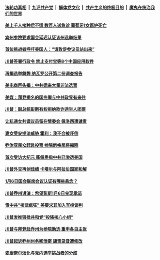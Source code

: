 

####  [法轮功真相](../../../../basic/blob/master/README.md?t=01062002) &nbsp;|&nbsp; [九评共产党](../../../../9ping.md/blob/master/README.md?t=01062002) &nbsp;|&nbsp; [解体党文化](../../../../jtdwh.md/blob/master/README.md?t=01062002)  &nbsp;|&nbsp; [共产主义的终极目的](../../../../gczydzjmd.md/blob/master/README.md?t=01062002) &nbsp;|&nbsp; [魔鬼在统治我们的世界](../../../../mgztzwmdsj.md/blob/master/README.md?t=01062002) 

#### [美上千人接种后不适 数百人送急诊 葡萄牙1女医护死亡](../pages/soh6/460940.md?t=01062002) 
#### [宾州参院要求国会延迟认证该州选举结果](../pages/soh6/460910.md?t=01062002) 
#### [首位挑战者呼吁美国人：“请敦促参议员站出来”](../pages/soh6/460898.md?t=01062002) 
#### [川普签署行政令 禁止支付宝等8个中国应用软件](../pages/soh6/460916.md?t=01062002) 
#### [再揭选举舞弊 纳瓦罗公开第二份调查报告](../pages/soh6/460829.md?t=01062002) 
#### [美电商巨头揭：中共运来大量非法选票](../pages/soh6/460784.md?t=01062002) 
#### [美媒：拜登提名的国务卿与中共政界有来往](../pages/soh6/460802.md?t=01062002) 
#### [川普：副总统彭斯有权拒绝欺诈选举人团票](../pages/soh6/460820.md?t=01062002) 
#### [让私通女共谍议员留在情委会 佩洛西遭谴责](../pages/soh6/460787.md?t=01062002) 
#### [妻女受安提法威胁 霍利：我不会被吓倒](../pages/soh6/460754.md?t=01062002) 
#### [乔治亚民众赶赴投票 参院新格局将揭晓](../pages/soh6/460751.md?t=01062002) 
#### [首次受访大纪元 蓬佩奥指中共已渗透美国 ](../pages/soh6/460736.md?t=01062002) 
#### [川普外交再创佳绩 卡塔尔与阿拉伯国家和解](../pages/soh6/460733.md?t=01062002) 
#### [1月6日国会联席会议认证有哪些悬念？](../pages/soh6/460721.md?t=01062002) 
#### [川普乔州讲演：希望彭斯1月6日兑现承诺](../pages/soh6/460607.md?t=01062002) 
#### [责中共“核武疯狂”  美要求其加入军控谈判](../pages/soh6/460526.md?t=01062002) 
#### [川普发推狠批共和党“投降核心小组”](../pages/soh6/460466.md?t=01062002) 
#### [川普与拜登赴乔州为参院助选 重申各自主张](../pages/soh6/460559.md?t=01062002) 
#### [川普起诉乔州州务卿泄密 谴责录音遭修改](../pages/soh6/460544.md?t=01062002) 
#### [麦康奈尔淡化与党内选举挑战者的分歧](../pages/soh6/460523.md?t=01062002) 
